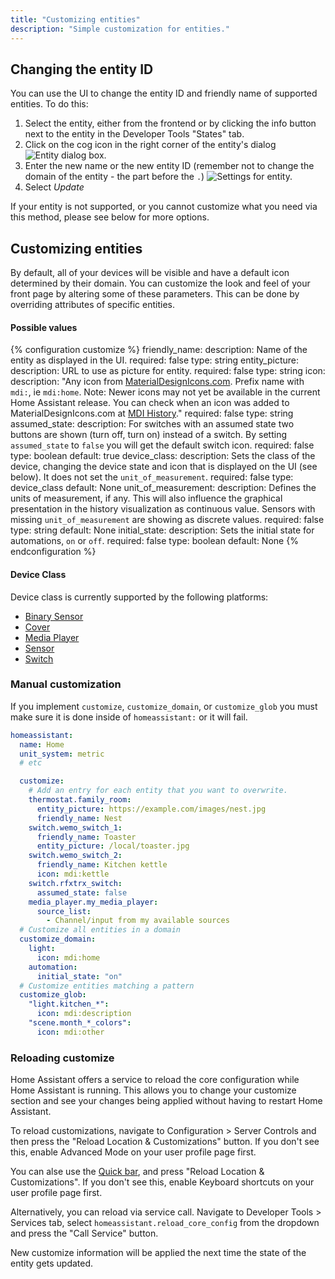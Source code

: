 ```yaml
---
title: "Customizing entities"
description: "Simple customization for entities."
---
```


## Changing the entity ID

You can use the UI to change the entity ID and friendly name of supported entities. To do this:

1. Select the entity, either from the frontend or by clicking the info button next to the entity in the Developer Tools "States" tab.
2. Click on the cog icon in the right corner of the entity's dialog
![Entity dialog box.](/images/docs/configuration/customizing-entity-dialog.png)
3. Enter the new name or the new entity ID (remember not to change the domain of the entity - the part before the `.`)
![Settings for entity.](/images/docs/configuration/customizing-entity.png)
4. Select *Update*

If your entity is not supported, or you cannot customize what you need via this method, please see below for more options.

## Customizing entities

By default, all of your devices will be visible and have a default icon determined by their domain. You can customize the look and feel of your front page by altering some of these parameters. This can be done by overriding attributes of specific entities.

#### Possible values

{% configuration customize %}
friendly_name:
  description: Name of the entity as displayed in the UI.
  required: false
  type: string
entity_picture:
  description: URL to use as picture for entity.
  required: false
  type: string
icon:
  description: "Any icon from [MaterialDesignIcons.com](https://materialdesignicons.com). Prefix name with `mdi:`, ie `mdi:home`. Note: Newer icons may not yet be available in the current Home Assistant release. You can check when an icon was added to MaterialDesignIcons.com at [MDI History](https://materialdesignicons.com/history)."
  required: false
  type: string
assumed_state:
  description: For switches with an assumed state two buttons are shown (turn off, turn on) instead of a switch. By setting `assumed_state` to `false` you will get the default switch icon.
  required: false
  type: boolean
  default: true
device_class:
  description: Sets the class of the device, changing the device state and icon that is displayed on the UI (see below). It does not set the `unit_of_measurement`.
  required: false
  type: device_class
  default: None
unit_of_measurement:
  description: Defines the units of measurement, if any. This will also influence the graphical presentation in the history visualization as continuous value. Sensors with missing `unit_of_measurement` are showing as discrete values.
  required: false
  type: string
  default: None
initial_state:
  description: Sets the initial state for automations, `on` or `off`.
  required: false
  type: boolean
  default: None
{% endconfiguration %}

#### Device Class

Device class is currently supported by the following platforms:

- [Binary Sensor](/integrations/binary_sensor/)
- [Cover](/integrations/cover/)
- [Media Player](/integrations/media_player/)
- [Sensor](/integrations/sensor/)
- [Switch](/integrations/switch/)

### Manual customization

<div class='note'>

If you implement `customize`, `customize_domain`, or `customize_glob` you must make sure it is done inside of `homeassistant:` or it will fail.

</div>

```yaml
homeassistant:
  name: Home
  unit_system: metric
  # etc

  customize:
    # Add an entry for each entity that you want to overwrite.
    thermostat.family_room:
      entity_picture: https://example.com/images/nest.jpg
      friendly_name: Nest
    switch.wemo_switch_1:
      friendly_name: Toaster
      entity_picture: /local/toaster.jpg
    switch.wemo_switch_2:
      friendly_name: Kitchen kettle
      icon: mdi:kettle
    switch.rfxtrx_switch:
      assumed_state: false
    media_player.my_media_player:
      source_list:
        - Channel/input from my available sources
  # Customize all entities in a domain
  customize_domain:
    light:
      icon: mdi:home
    automation:
      initial_state: "on"
  # Customize entities matching a pattern
  customize_glob:
    "light.kitchen_*":
      icon: mdi:description
    "scene.month_*_colors":
      icon: mdi:other
```

### Reloading customize

Home Assistant offers a service to reload the core configuration while Home Assistant is running. This allows you to change your customize section and see your changes being applied without having to restart Home Assistant.

To reload customizations, navigate to Configuration > Server Controls and then press the "Reload Location & Customizations" button. If you don't see this, enable Advanced Mode on your user profile page first.

You can alse use the [Quick bar](https://www.home-assistant.io/docs/tools/quick-bar/#hotkeys), and press "Reload Location & Customizations". If you don't see this, enable Keyboard shortcuts on your user profile page first.

Alternatively, you can reload via service call. Navigate to Developer Tools > Services tab, select `homeassistant.reload_core_config` from the dropdown and press the "Call Service" button.

<div class='note warning'>
New customize information will be applied the next time the state of the entity gets updated.
</div>
